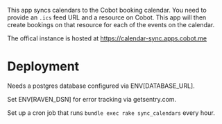 This app syncs calendars to the Cobot booking calendar. You need to provide an `.ics` feed URL and a resource on Cobot. This app will then create bookings on that resource for each of the events on the calendar.

The offical instance is hosted at https://calendar-sync.apps.cobot.me

# Deployment

Needs a postgres database configured via ENV[DATABASE_URL].

Set ENV[RAVEN_DSN] for error tracking via getsentry.com.

Set up a cron job that runs `bundle exec rake sync_calendars` every hour.


